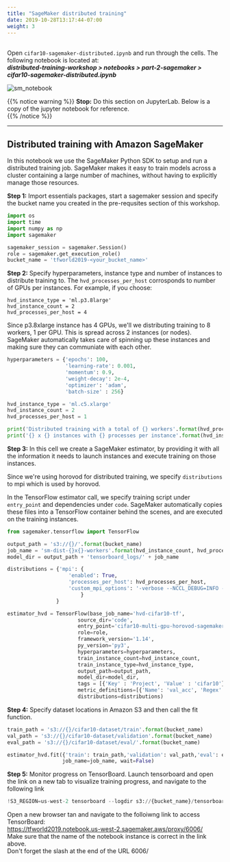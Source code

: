 ```yaml
---
title: "SageMaker distributed training"
date: 2019-10-28T13:17:44-07:00
weight: 3
---
```


<br> Open `cifar10-sagemaker-distributed.ipynb` and run through the cells. The following notebook is located at: <br>
***distributed-training-workshop > notebooks > part-2-sagemaker > cifar10-sagemaker-distributed.ipynb***

![sm_notebook](/images/sagemaker/sm_notebook.png)

{{% notice warning %}}
**Stop:** Do this section on JupyterLab. Below is a copy of the jupyter notebook for reference. <br>
{{% /notice %}}

----


## Distributed training with Amazon SageMaker

In this notebook we use the SageMaker Python SDK to setup and run a distributed training job.
SageMaker makes it easy to train models across a cluster containing a large number of machines, without having to explicitly manage those resources.

**Step 1:** Import essentials packages, start a sagemaker session and specify the bucket name you created in the pre-requsites section of this workshop.


```python
import os
import time
import numpy as np
import sagemaker

sagemaker_session = sagemaker.Session()
role = sagemaker.get_execution_role()
bucket_name = 'tfworld2019-<your_bucket_name>'
```

**Step 2:** Specify hyperparameters, instance type and number of instances to distribute training to. The `hvd_processes_per_host` corrosponds to number of GPUs per instances.
For example, if you choose:
```
hvd_instance_type = 'ml.p3.8large'
hvd_instance_count = 2
hvd_processes_per_host = 4
```

Since p3.8xlarge instance has 4 GPUs, we'll we distributing training to 8 workers, 1 per GPU.
This is spread across 2 instances (or nodes). SageMaker automatically takes care of spinning up these instances and making sure they can communiate with each other.


```python
hyperparameters = {'epochs': 100,
                   'learning-rate': 0.001,
                   'momentum': 0.9,
                   'weight-decay': 2e-4,
                   'optimizer': 'adam',
                   'batch-size' : 256}

hvd_instance_type = 'ml.c5.xlarge'
hvd_instance_count = 2
hvd_processes_per_host = 1

print('Distributed training with a total of {} workers'.format(hvd_processes_per_host*hvd_instance_count))
print('{} x {} instances with {} processes per instance'.format(hvd_instance_count, hvd_instance_type, hvd_processes_per_host))
```

**Step 3:** In this cell we create a SageMaker estimator, by providing it with all the information it needs to launch instances and execute training on those instances.

Since we're using horovod for distributed training, we specify `distributions` to mpi which is used by horovod.

In the TensorFlow estimator call, we specify training script under `entry_point` and dependencies under `code`. SageMaker automatically copies these files into a TensorFlow container behind the scenes, and are executed on the training instances.


```python
from sagemaker.tensorflow import TensorFlow

output_path = 's3://{}/'.format(bucket_name)
job_name = 'sm-dist-{}x{}-workers'.format(hvd_instance_count, hvd_processes_per_host) + time.strftime('%Y-%m-%d-%H-%M-%S-%j', time.gmtime())
model_dir = output_path + 'tensorboard_logs/' + job_name

distributions = {'mpi': {
                    'enabled': True,
                    'processes_per_host': hvd_processes_per_host,
                    'custom_mpi_options': '-verbose --NCCL_DEBUG=INFO -x OMPI_MCA_btl_vader_single_copy_mechanism=none'
                        }
                }

estimator_hvd = TensorFlow(base_job_name='hvd-cifar10-tf',
                       source_dir='code',
                       entry_point='cifar10-multi-gpu-horovod-sagemaker.py',
                       role=role,
                       framework_version='1.14',
                       py_version='py3',
                       hyperparameters=hyperparameters,
                       train_instance_count=hvd_instance_count,
                       train_instance_type=hvd_instance_type,
                       output_path=output_path,
                       model_dir=model_dir,
                       tags = [{'Key' : 'Project', 'Value' : 'cifar10'},{'Key' : 'TensorBoard', 'Value' : 'dist'}],
                       metric_definitions=[{'Name': 'val_acc', 'Regex': 'val_acc: ([0-9\\.]+)'}],
                       distributions=distributions)
```

**Step 4:** Specify dataset locations in Amazon S3 and then call the fit function.


```python
train_path = 's3://{}/cifar10-dataset/train'.format(bucket_name)
val_path = 's3://{}/cifar10-dataset/validation'.format(bucket_name)
eval_path = 's3://{}/cifar10-dataset/eval/'.format(bucket_name)

estimator_hvd.fit({'train': train_path,'validation': val_path,'eval': eval_path},
                  job_name=job_name, wait=False)
```

**Step 5:** Monitor progress on TensorBoard. Launch tensorboard and open the link on a new tab to visualize training progress, and navigate to the following link


```python
!S3_REGION=us-west-2 tensorboard --logdir s3://{bucket_name}/tensorboard_logs/
```

Open a new browser tan and navigate to the folloiwng link to access TensorBoard:
<br> https://tfworld2019.notebook.us-west-2.sagemaker.aws/proxy/6006/
<br> Make sure that the name of the notebook instance is correct in the link above.
<br> Don't forget the slash at the end of the URL 6006/

